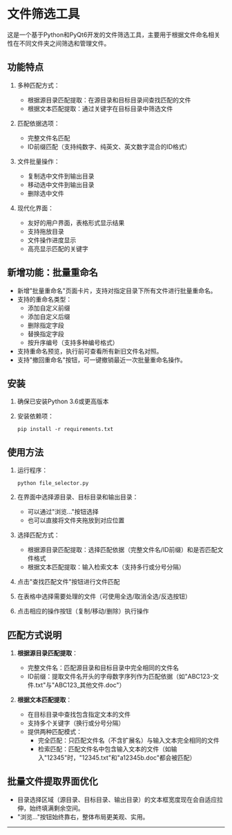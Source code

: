 # 文件筛选工具

这是一个基于Python和PyQt6开发的文件筛选工具，主要用于根据文件命名相关性在不同文件夹之间筛选和管理文件。

## 功能特点

1. 多种匹配方式：
   - 根据源目录匹配提取：在源目录和目标目录间查找匹配的文件
   - 根据文本匹配提取：通过关键字在目标目录中筛选文件

2. 匹配依据选项：
   - 完整文件名匹配
   - ID前缀匹配（支持纯数字、纯英文、英文数字混合的ID格式）

3. 文件批量操作：
   - 复制选中文件到输出目录
   - 移动选中文件到输出目录
   - 删除选中文件

4. 现代化界面：
   - 友好的用户界面，表格形式显示结果
   - 支持拖放目录
   - 文件操作进度显示
   - 高亮显示匹配的关键字

## 新增功能：批量重命名

- 新增"批量重命名"页面卡片，支持对指定目录下所有文件进行批量重命名。
- 支持的重命名类型：
  - 添加自定义前缀
  - 添加自定义后缀
  - 删除指定字段
  - 替换指定字段
  - 按升序编号（支持多种编号格式）
- 支持重命名预览，执行前可查看所有新旧文件名对照。
- 支持"撤回重命名"按钮，可一键撤销最近一次批量重命名操作。

## 安装

1. 确保已安装Python 3.6或更高版本

2. 安装依赖项：
   ```
   pip install -r requirements.txt
   ```

## 使用方法

1. 运行程序：
   ```
   python file_selector.py
   ```

2. 在界面中选择源目录、目标目录和输出目录：
   - 可以通过"浏览..."按钮选择
   - 也可以直接将文件夹拖放到对应位置

3. 选择匹配方式：
   - 根据源目录匹配提取：选择匹配依据（完整文件名/ID前缀）和是否匹配文件格式
   - 根据文本匹配提取：输入检索文本（支持多行或分号分隔）

4. 点击"查找匹配文件"按钮进行文件匹配

5. 在表格中选择需要处理的文件（可使用全选/取消全选/反选按钮）

6. 点击相应的操作按钮（复制/移动/删除）执行操作

## 匹配方式说明

1. **根据源目录匹配提取**：
   - 完整文件名：匹配源目录和目标目录中完全相同的文件名
   - ID前缀：提取文件名开头的字母数字序列作为匹配依据（如"ABC123-文件.txt"与"ABC123_其他文件.doc"）

2. **根据文本匹配提取**：
   - 在目标目录中查找包含指定文本的文件
   - 支持多个关键字（换行或分号分隔）
   - 提供两种匹配模式：
     - 完全匹配：只匹配文件名（不含扩展名）与输入文本完全相同的文件
     - 检索匹配：匹配文件名中包含输入文本的文件（如输入"12345"时，"12345.txt"和"a12345b.doc"都会被匹配）

## 批量文件提取界面优化

- 目录选择区域（源目录、目标目录、输出目录）的文本框宽度现在会自适应拉伸，始终填满剩余空间。
- "浏览..."按钮始终靠右，整体布局更美观、实用。

--- 